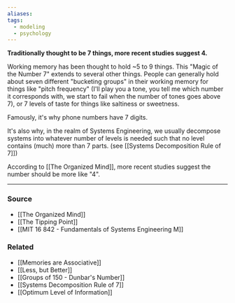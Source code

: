 ```yaml
---
aliases: 
tags:
  - modeling
  - psychology
---
```

**Traditionally thought to be 7 things, more recent studies suggest 4.**

Working memory has been thought to hold ~5 to 9 things. This "Magic of the Number 7" extends to several other things. People can generally hold about seven different "bucketing groups" in their working memory for things like "pitch frequency" (I'll play you a tone, you tell me which number it corresponds with, we start to fail when the number of tones goes above 7), or 7 levels of taste for things like saltiness or sweetness. 

Famously, it's why phone numbers have 7 digits.

It's also why, in the realm of Systems Engineering, we usually decompose systems into whatever number of levels is needed such that no level contains (much) more than 7 parts. (see [[Systems Decomposition Rule of 7]])

According to [[The Organized Mind]], more recent studies suggest the number should be more like "4". 

---

### Source
- [[The Organized Mind]]
- [[The Tipping Point]]
- [[MIT 16 842 - Fundamentals of Systems Engineering M]]

### Related
- [[Memories are Associative]]
- [[Less, but Better]]
- [[Groups of 150 - Dunbar's Number]] 
- [[Systems Decomposition Rule of 7]] 
- [[Optimum Level of Information]]